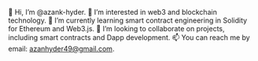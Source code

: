 👋 Hi, I’m @azank-hyder.
👀 I’m interested in web3 and blockchain technology.
🌱 I’m currently learning smart contract engineering in Solidity for Ethereum and Web3.js.
💞️ I’m looking to collaborate on projects, including smart contracts and Dapp development.
📫 You can reach me by email: azanhyder49@gmail.com.

<!---
azank-hyder/azank-hyder is a ✨ special ✨ repository because its `README.md` (this file) appears on your GitHub profile.
You can click the Preview link to take a look at your changes.
--->
